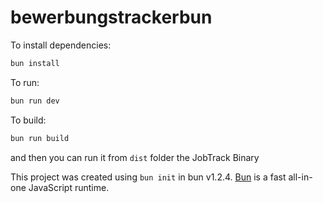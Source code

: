 # bewerbungstrackerbun

To install dependencies:

```bash
bun install
```

To run:

```bash
bun run dev
```

To build:
```bash
bun run build
```

and then you can run it from `dist` folder the JobTrack Binary

This project was created using `bun init` in bun v1.2.4. [Bun](https://bun.sh) is a fast all-in-one JavaScript runtime.
